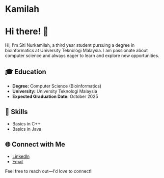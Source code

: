 # Kamilah
# Hi there! 👋

Hi, I'm Siti Nurkamilah, a third year student pursuing a degree in bioinformatics at University Teknologi Malaysia. I am passionate about computer science and always eager to learn and explore new opportunities.

## 🎓 Education

- **Degree:** Computer Science (Bioinformatics)
- **University:** University Teknologi Malaysia
- **Expected Graduation Date:** October 2025

## 🚀 Skills

- Basics in C++
- Basics in Java


## 🌐 Connect with Me

- [LinkedIn](www.linkedin.com/in/siti-nurkamilah-saiful-bahari-7925a7228)
- [Email](sitinurkamilah@gradute.utm.my)

Feel free to reach out—I'd love to connect!
